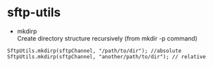 # sftp-utils

 * mkdirp  
Create directory structure recursively (from mkdir -p command)   
```
SftpUtils.mkdirp(sftpChannel, "/path/to/dir"); //absolute
SftpUtils.mkdirp(sftpChannel, "another/path/to/dir"); // relative
```
